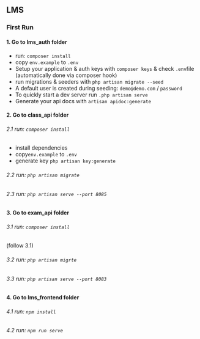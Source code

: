 ## LMS

### First Run

#### 1. Go to lms_auth folder
- run: `composer install`
- copy `env.example` to `.env`
- Setup your application & auth keys with `composer keys` & check `.env`file (automatically done via composer hook)
- run migrations & seeders with `php artisan migrate --seed`
- A default user is created during seeding: `demo@demo.com` / `password`
- To quickly start a dev server run `.php artisan serve`
- Generate your api docs with `artisan apidoc:generate`



#### 2. Go to class_api folder
###### 2.1  run: `composer install`
- install dependencies
- copy`env.example` to `.env`
- generate key `php artisan key:generate`

###### 2.2  run: `php artisan migrate`
###### 2.3  run: `php artisan serve --port 8085`


#### 3. Go to exam_api folder
###### 3.1  run: `composer install`
(follow 3.1)
###### 3.2  run: `php artisan migrte`
###### 3.3  run: `php artisan serve --port 8083`


#### 4. Go to lms_frontend folder
###### 4.1  run: `npm install`
###### 4.2  run: `npm run serve`
